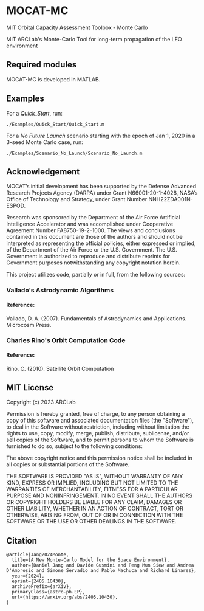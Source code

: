 # MOCAT-MC
MIT Orbital Capacity Assessment Toolbox - Monte Carlo

MIT ARCLab's Monte-Carlo Tool for long-term propagation of the LEO environment

## Required modules
MOCAT-MC is developed in MATLAB.

## Examples
For a _Quick_Start_, run:

`./Examples/Quick_Start/Quick_Start.m`

For a _No Future Launch_ scenario starting with the epoch of Jan 1, 2020 in a 3-seed Monte Carlo case, run:

`./Examples/Scenario_No_Launch/Scenario_No_Launch.m`

## Acknowledgement

MOCAT’s initial development has been supported by the Defense Advanced Research Projects Agency (DARPA) under Grant N66001-20-1-4028, NASA’s Office of Technology and Strategy, under Grant Number NNH22ZDA001N-ESPOD.

Research was sponsored by the Department of the Air Force Artificial Intelligence Accelerator and was accomplished under Cooperative Agreement Number FA8750-19-2-1000. The views and conclusions contained in this document are those of the authors and should not be interpreted as representing the official policies, either expressed or implied, of the Department of the Air Force or the U.S. Government. The U.S. Government is authorized to reproduce and distribute reprints for Government purposes notwithstanding any copyright notation herein.

This project utilizes code, partially or in full, from the following sources:

### Vallado's Astrodynamic Algorithms

#### Reference:
Vallado, D. A. (2007). Fundamentals of Astrodynamics and Applications. Microcosm Press.

### Charles Rino's Orbit Computation Code

#### Reference:
Rino, C. (2010). Satellite Orbit Computation

## MIT License

Copyright (c) 2023 ARCLab

Permission is hereby granted, free of charge, to any person obtaining a copy
of this software and associated documentation files (the "Software"), to deal
in the Software without restriction, including without limitation the rights
to use, copy, modify, merge, publish, distribute, sublicense, and/or sell
copies of the Software, and to permit persons to whom the Software is
furnished to do so, subject to the following conditions:

The above copyright notice and this permission notice shall be included in
all copies or substantial portions of the Software.

THE SOFTWARE IS PROVIDED "AS IS", WITHOUT WARRANTY OF ANY KIND, EXPRESS OR
IMPLIED, INCLUDING BUT NOT LIMITED TO THE WARRANTIES OF MERCHANTABILITY,
FITNESS FOR A PARTICULAR PURPOSE AND NONINFRINGEMENT. IN NO EVENT SHALL THE
AUTHORS OR COPYRIGHT HOLDERS BE LIABLE FOR ANY CLAIM, DAMAGES OR OTHER
LIABILITY, WHETHER IN AN ACTION OF CONTRACT, TORT OR OTHERWISE, ARISING FROM,
OUT OF OR IN CONNECTION WITH THE SOFTWARE OR THE USE OR OTHER DEALINGS IN
THE SOFTWARE.

## Citation

    @article{Jang2024Monte,
      title={A New Monte-Carlo Model for the Space Environment}, 
      author={Daniel Jang and Davide Gusmini and Peng Mun Siew and Andrea D'Ambrosio and Simone Servadio and Pablo Machuca and Richard Linares},
      year={2024},
      eprint={2405.10430},
      archivePrefix={arXiv},
      primaryClass={astro-ph.EP},
      url={https://arxiv.org/abs/2405.10430}, 
    }

